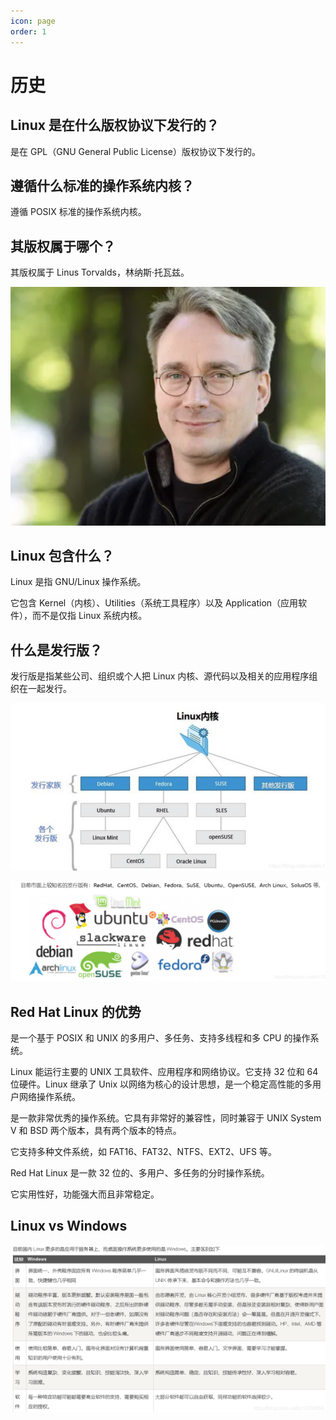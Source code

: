 ```yaml
---
icon: page
order: 1
---
```

# 历史

## Linux 是在什么版权协议下发行的？

是在 GPL（GNU General Public License）版权协议下发行的。

## 遵循什么标准的操作系统内核？

遵循 POSIX 标准的操作系统内核。

## 其版权属于哪个？

其版权属于 Linus Torvalds，林纳斯·托瓦兹。

![image-20230416194356801](./assets/image-20230416194356801.png)

## Linux 包含什么？

Linux 是指 GNU/Linux 操作系统。

它包含 Kernel（内核）、Utilities（系统工具程序）以及 Application（应用软件），而不是仅指 Linux 系统内核。

## 什么是发行版？

发行版是指某些公司、组织或个人把 Linux 内核、源代码以及相关的应用程序组织在一起发行。

![image-20230416194403259](./assets/image-20230416194403259.png)

![image-20230416194406286](./assets/image-20230416194406286.png)

## Red Hat Linux 的优势

是一个基于 POSIX 和 UNIX 的多用户、多任务、支持多线程和多 CPU 的操作系统。

Linux 能运行主要的 UNIX 工具软件、应用程序和网络协议。它支持 32 位和 64 位硬件。Linux 继承了 Unix 以网络为核心的设计思想，是一个稳定高性能的多用户网络操作系统。

是一款非常优秀的操作系统。它具有非常好的兼容性，同时兼容于 UNIX System V 和 BSD 两个版本，具有两个版本的特点。

它支持多种文件系统，如 FAT16、FAT32、NTFS、EXT2、UFS 等。

Red Hat Linux 是一款 32 位的、多用户、多任务的分时操作系统。

它实用性好，功能强大而且非常稳定。

## Linux vs Windows

![image-20230416194410606](./assets/image-20230416194410606.png)
